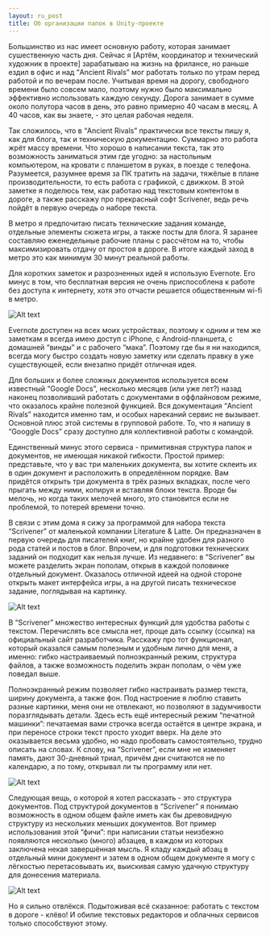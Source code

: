 ```yaml
---
layout: ru_post
title: Об организации папок в Unity-проекте
---
```


Большинство из нас имеет основную работу, которая занимает сушественную часть дня. Сейчас я [Артём, координатор и технический художник в проекте] зарабатываю на жизнь на фрилансе, но раньше ездил в офис и над “Ancient Rivals” мог работать только по утрам перед работой и по вечерам после. Учитывая время на дорогу, свободного времени было совсем мало, поэтому нужно было максимально эффективно использовать каждую секунду. Дорога занимает в сумме около полутора часов в день, это равно примерно 40 часам в месяц. А 40 часов, как вы знаете, - это целая рабочая неделя.

Так сложилось, что в “Ancient Rivals” практически все тексты пишу я, как для блога, так и техническую документацию. Суммарно это работа жрёт массу времени. Что хорошо в написании текста, так это возможность заниматься этим где угодно: за настольным компьютером, на кровати с планшетом в руках, в поезде с телефона. Разумеется, разумнее время за ПК тратить на задачи, тяжёлые в плане производительности, то есть работа с графикой, с движком. В этой заметке я поделюсь тем, как  работаю над текстовым контентом в дороге, а также расскажу про прекрасный софт Scrivener, ведь речь пойдёт в первую очередь о наборе текста.

В метро я предпочитаю писать технические задания команде, отдельные элементы сюжета игры, а также посты для блога. Я заранее составляю еженедельные рабочие планы с рассчётом на то, чтобы максимизировать отдачу от простоя в дороге. В итоге каждый заход в метро это как минимум 30 минут реальной работы.

Для коротких заметок и разрозненных идей я использую Evernote. Его минус в том, что бесплатная версия не очень приспособлена к работе без доступа к интернету, хотя это отчасти решается общественным wi-fi в метро.

![Alt text](http://i.imgur.com/qZiuHB7.jpg)

Evernote доступен на всех моих устройствах, поэтому к одним и тем же заметкам я всегда имею доступ с iPhone, с Android-планшета, с домашней “винды” и с рабочего “мака”. Поэтому где бы я ни находился, всегда могу быстро создать новую заметку или сделать правку в уже существующей, если внезапно придёт отличная идея.

Для больших и более сложных документов используется всем известный “Google Docs”, несколько месяцев (или уже лет?) назад наконец позволивший работать с документами в оффлайновом режиме, что оказалось крайне полезной функцией. Вся документация “Ancient Rivals” находится именно там, и особых нареканий сервис не вызывает. Основной плюс этой системы в групповой работе. То, что я напишу в “Googgle Docs” сразу доступно для коллективной работы с командой.

Единственный минус этого сервиса - примитивная структура папок и документов, не имеющая никакой гибкости. Простой пример: представьте, что у вас три маленьких документа, вы хотите склеить их в один документ и расположить в определённом порядке. Вам придётся открыть три документа в трёх разных вкладках, после чего прыгать между ними, копируя и вставляя блоки текста. Вроде бы мелочь, но когда таких мелочей много, это становится если не проблемой, то потерей времени точно.

В связи с этим дома я сижу за программой для набора текста “Scrivener” от маленькой компании Literature & Latte. Он предназначен в первую очередь для писателей книг, но крайне удобен для разного рода статей и постов в блог. Впрочем, и для подготовки технических заданий он подходит как нельзя лучше. Из недавнего: в “Scrivener” вы можете разделить экран пополам, открыв в каждой половинке отдельный документ. Оказалось отличной идеей на одной стороне открыть макет интерфейса игры, а на другой писать техническое задание, поглядывая на картинку.

![Alt text](http://i.imgur.com/NP9rHtt.jpg)

В “Scrivener” множество интересных функций для удобства работы с текстом. Перечислять все смысла нет, проще дать ссылку (ссылка) на официальный сайт разработчика. Расскажу про тот функционал, который оказался самым полезным и удобным лично для меня, а именно: гибко настраиваемый полноэкранный режим, структура файлов, а также возможность поделить экран пополам, о чём уже поведал выше.

Полноэкранный режим позволяет гибко настраивать размер текста, ширину документа, а также фон. Под настроение я люблю ставить разные картинки, меня они не отвлекают, но позволяют в задумчивости поразглядывать детали. Здесь есть ещё интересный режим “печатной машинки”: печатаемая вами строчка всегда остаётся в центре экрана, и при переносе строки текст просто уходит вверх. На деле это оказывается весьма удобно, но надо пробовать самостоятельно, трудно описать на словах. К слову, на “Scrivener”, если мне не изменяет память, дают 30-дневный триал, причём дни считаются не по календарю, а по тому, открывал ли ты программу или нет.

![Alt text](http://i.imgur.com/zp22v7i.jpg)

Следующая вещь, о которой я хотел рассказать - это структура документов. Под структурой документов в “Scrivener” я понимаю возможность в одном общем файле иметь как бы древовидную структуру из нескольких меньших документов. Вот пример использования этой “фичи”: при написании статьи неизбежно появляются несколько (много) абзацев, в каждом из которых заключена некая завершённая мысль. Я кладу каждый абзац в отдельный мини документ и затем в одном общем документе я могу с лёгкостью перетасовывать их, выискивая самую удачную структуру для донесения материала.

![Alt text](http://i.imgur.com/W15NMUR.jpg)

Но я сильно отвлёкся. Подытоживая всё сказанное: работать с текстом в дороге - клёво! И обилие текстовых редакторов и облачных сервисов только способствуют этому.
